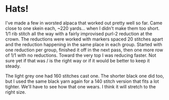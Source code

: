 # Hats!

I've made a few in worsted alpaca that worked out pretty well so far. Came close to one skein each, ~220 yards... when I didn't make them too short. 1/1 rib stitch all the way with a fairly improvised purl-2 reduction at the crown. The reductions were worked with markers spaced 20 stitches apart and the reduction happening in the same place in each group. Started with one reduction per group, finished it off in the next pass, then one more row of 1/1 with no reductions. Toward the very top I was reducing faster. Not sure yet if that was / is the right way or if it would be better to keep it steady.

The light grey one had 160 stitches cast one. The shorter black one did too, but I used the same black yarn again for a 140 stitch version that fits a lot tighter. We'll have to see how that one wears. I think it will stretch to the right size. 
